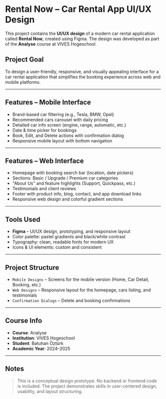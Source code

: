 # Rental Now – Car Rental App UI/UX Design

This project contains the **UI/UX design** of a modern car rental application called **Rental Now**, created using Figma. The design was developed as part of the **Analyse** course at VIVES Hogeschool.

##  Project Goal

To design a user-friendly, responsive, and visually appealing interface for a car rental application that simplifies the booking experience across web and mobile platforms.

---

##  Features – Mobile Interface

- Brand-based car filtering (e.g., Tesla, BMW, Opel)
- Recommended cars carousel with daily pricing
- Detailed car info screen (engine, range, automatic, etc.)
- Date & time picker for bookings
- Book, Edit, and Delete actions with confirmation dialog
- Responsive mobile layout with bottom navigation

---

##  Features – Web Interface

- Homepage with booking search bar (location, date pickers)
- Sections: Basic / Upgrade / Premium car categories
- "About Us" and feature highlights (Support, Quickpass, etc.)
- Testimonials and client reviews
- Footer with product info, blog, contact, and app download links
- Responsive web design and colorful gradient sections

---

##  Tools Used

- **Figma** – UI/UX design, prototyping, and responsive layout
- Color palette: pastel gradients and black/white contrast
- Typography: clean, readable fonts for modern UX
- Icons & UI elements: custom and consistent

---

## Project Structure

- `Mobile Designs` – Screens for the mobile version (Home, Car Detail, Booking, etc.)
- `Web Designs` – Responsive layout for the homepage, cars listing, and testimonials
- `Confirmation Dialogs` – Delete and booking confirmations

---

##  Course Info

- **Course**: Analyse  
- **Institution**: VIVES Hogeschool  
- **Student**: Batuhan Öztürk  
- **Academic Year**: 2024–2025

---

##  Notes

> This is a conceptual design prototype. No backend or frontend code is included. The project demonstrates skills in user-centered design, usability, and layout structuring.

